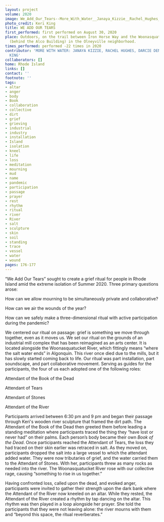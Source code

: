 ```yaml
---
layout: project
volume: 2020
image: We_Add_Our_Tears--More_With_Water__Janaya_Kizzie__Rachel_Hughes__Darcie_Dennigan__Keri_King.jpg
photo_credit: Keri King
title: WE ADD OUR TEARS
first_performed: first performed on August 30, 2020
place: Outdoors, on the trail between Iron Horse Way and the Woonasquatucket River
  (behind the Alco Building) in the Olneyville neighborhood.
times_performed: performed -22 times in 2020
contributor: 'MORE WITH WATER: JANAYA KIZZIE, RACHEL HUGHES, DARCIE DENNIGAN, KERI
  KING'
collaborators: []
home: Rhode Island
links: []
contact: ''
footnote: ''
tags:
- altar
- anger
- body
- Book
- collaboration
- collective
- dirt
- grief
- grieving
- industrial
- industry
- installation
- Island
- isolation
- kneel
- life
- loss
- meditation
- mourning
- mud
- name
- pandemic
- participation
- passage
- prayer
- rest
- rhythm
- ritual
- river
- River
- salt
- sculpture
- skin
- soil
- standing
- trace
- vessel
- water
- wound
pages: 176-177
---
```


“We Add Our Tears” sought to create a grief ritual for people in Rhode Island amid the extreme isolation of Summer 2020. Three primary questions arose: 

How can we allow mourning to be simultaneously private and collaborative? 

How can we air the wounds of the year?

How can we safely make a three-dimensional ritual with active participation during the pandemic?

We centered our ritual on passage: grief is something we move through together, even as it moves us. We set our ritual on the grounds of an industrial mill complex that has been reimagined as an arts center. It is located alongside the Woonasquatucket River, which fittingly means “where the salt water ends” in Algonquin. This river once died due to the mills, but it has slowly started coming back to life. Our ritual was part installation, part soundscape, and part collaborative movement. Serving as guides for the participants, the four of us each adopted one of the following roles: 

Attendant of the Book of the Dead

Attendant of Tears

Attendant of Stones

Attendant of the River

Participants arrived between 6:30 pm and 9 pm and began their passage through Keri's wooden river sculpture that framed the dirt path. The Attendant of the Book of the Dead then greeted them before leading a standing meditation where participants traced the thing they “have lost or never had” on their palms. Each person’s body became their own *Book of the Dead*. Once participants reached the Attendant of Tears, the loss they had traced on their skin earlier was retraced in salt. As they moved on, participants dropped the salt into a large vessel to which the attendant added water. They were now tributaries of grief, and the water carried them to the Attendant of Stones. With her, participants threw as many rocks as needed into the river. The Woonasquatucket River rose with our collective rage, causing “something to rise in us together.”

Having confronted loss, called upon the dead, and evoked anger, participants were invited to gather their strength upon the dark bank where the Attendant of the River now kneeled on an altar. While they rested, the Attendant of the River created a rhythm by tap dancing on the altar. This rhythm was then played in a loop alongside her prayer. She told the participants that they were not leaving alone: the river mourns with them and “beyond this space, the ritual reverberates.”
